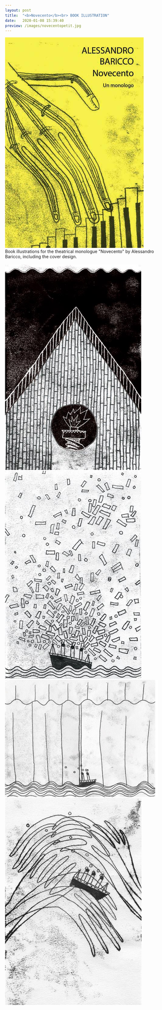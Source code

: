 ```yaml
---
layout: post
title:  "<b>Novecento</b><br> BOOK ILLUSTRATION"
date:   2020-01-08 15:39:40
preview: /images/novecentopetit.jpg
---
```




<div class="row">

<div class="column">
<img src="/images/novecento1.jpg" alt="drawing">
</div>

<div class="column">
Book illustrations for the theatrical monologue "Novecento" by Alessandro Baricco, including the cover design.<br><br>

</div>
</div>


<div class="row">
  <div class="column">
 <img src="/images/novecento2.jpg" alt="drawing">
  </div>

  <div class="column">
 <img src="/images/novecento4.jpg" alt="drawing">
  </div>
  </div>

  <div class="row">


   <div class="column-60">
    <img src="/images/novecento3.jpg" alt="drawing">
</div>

  <div class="column-30"> <img src="/images/novecento5.jpg" alt="drawing" width="450px">
    </div>
      </div>
